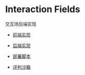 # Interaction Fields

交互场后端实现

- [前端实现](https://github.com/Ashinch/interaction-fields-view)

- [后端实现](https://github.com/Ashinch/interaction-fields)

- [部署脚本](https://github.com/Ashinch/interaction-fields-deploy)

- [评判沙箱](https://github.com/Ashinch/interaction-fields-sandbox)
